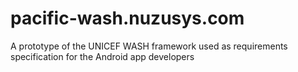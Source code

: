 # pacific-wash.nuzusys.com
A prototype of the UNICEF WASH framework used as requirements specification for the Android app developers
